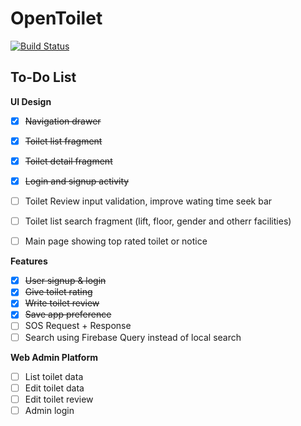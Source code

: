 # OpenToilet 

[![Build Status](https://travis-ci.com/opw0011/OpenToiletAndroid.svg?token=n3gZkhLZiDrY7X7nu999&branch=master)](https://travis-ci.com/opw0011/OpenToiletAndroid)

## To-Do List
**UI Design**
- [x] ~~Navigation drawer~~
- [x] ~~Toilet list fragment~~
- [x] ~~Toilet detail fragment~~
- [x] ~~Login and signup activity~~
- [ ] Toilet Review input validation, improve wating time seek bar
- [ ] Toilet list search fragment (lift, floor, gender and otherr facilities)
- [ ] Main page showing top rated toilet or notice


**Features**
- [x] ~~User signup & login~~
- [x] ~~Give toilet rating~~
- [x] ~~Write toilet review~~
- [x] ~~Save app preference~~
- [ ] SOS Request + Response 
- [ ] Search using Firebase Query instead of local search

**Web Admin Platform**
- [ ] List toilet data
- [ ] Edit toilet data
- [ ] Edit toilet review
- [ ] Admin login
